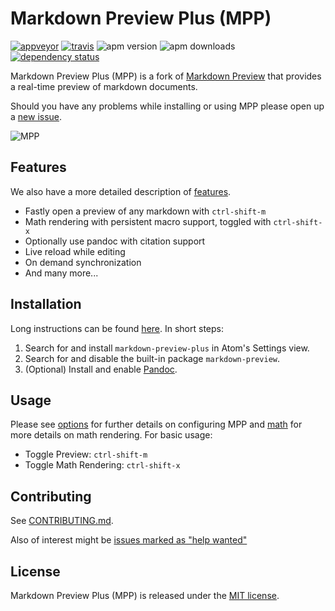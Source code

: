# Markdown Preview Plus (MPP)

[![appveyor](https://img.shields.io/appveyor/ci/lierdakil/markdown-preview-plus/master.svg?label=appveyor)](https://ci.appveyor.com/project/lierdakil/markdown-preview-plus/branch/master)
[![travis](https://img.shields.io/travis/atom-community/markdown-preview-plus/master.svg?label=travis)](https://travis-ci.org/atom-community/markdown-preview-plus)
![apm version](https://img.shields.io/apm/v/markdown-preview-plus.svg)
![apm
downloads](https://img.shields.io/apm/dm/markdown-preview-plus.svg)
[![dependency status](https://david-dm.org/atom-community/markdown-preview-plus/status.svg)](https://david-dm.org/atom-community/markdown-preview-plus)

Markdown Preview Plus (MPP) is a fork of [Markdown
Preview](https://github.com/atom/markdown-preview) that provides a
real-time preview of markdown documents.

Should you have any problems while installing or using MPP please open
up a [new
issue](https://github.com/atom-community/markdown-preview-plus/issues).

![MPP](https://raw.githubusercontent.com/atom-community/markdown-preview-plus/master/imgs/mpp-full-res-invert.png)

## Features

We also have a more detailed description of
[features](docs/features.md).

-   Fastly open a preview of any markdown with `ctrl-shift-m`
-   Math rendering with persistent macro support, toggled with
    `ctrl-shift-x`
-   Optionally use pandoc with citation support
-   Live reload while editing
-   On demand synchronization
-   And many more...

## Installation

Long instructions can be found [here](docs/installation.md). In short
steps:

1.  Search for and install `markdown-preview-plus` in Atom's Settings
    view.
2.  Search for and disable the built-in package `markdown-preview`.
3.  (Optional) Install and enable [Pandoc](https://pandoc.org).

## Usage

Please see [options](docs/options.md) for further details on configuring
MPP and [math](docs/math.md) for more details on math rendering. For
basic usage:

-   Toggle Preview: `ctrl-shift-m`
-   Toggle Math Rendering: `ctrl-shift-x`

## Contributing

See [CONTRIBUTING.md](https://github.com/atom-community/markdown-preview-plus/blob/master/CONTRIBUTING.md).

Also of interest might be [issues marked as "help wanted"](https://github.com/atom-community/markdown-preview-plus/labels/help%20wanted)

## License

Markdown Preview Plus (MPP) is released under the [MIT
license](LICENSE.md).
